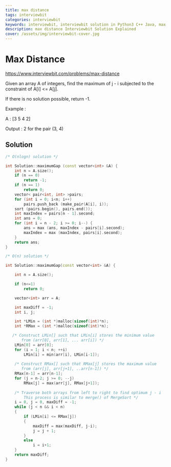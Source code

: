 ```yaml
---
title: max distance
tags: interviewbit
categories: interviewbit
keywords: interviewbit, interviewbit solution in Python3 C++ Java, max distance solution
description: max distance Interviewbit Solution Explained
cover: /assets/img/interviewbit-cover.jpg
---
```


# Max Distance

https://www.interviewbit.com/problems/max-distance

Given an array A of integers, find the maximum of j - i subjected to the constraint of A[i] <= A[j].

If there is no solution possible, return -1.

Example :

A : [3 5 4 2]

Output : 2 
for the pair (3, 4)


## Solution

```cpp
/* O(nlogn) solution */

int Solution::maximumGap (const vector<int> &A) {
    int n = A.size();
    if (n == 0)
        return -1;
    if (n == 1)
        return 0;
    vector< pair<int, int> >pairs;
    for (int i = 0; i<n; i++)
        pairs.push_back (make_pair(A[i], i));
    sort (pairs.begin(), pairs.end());
    int maxIndex = pairs[n - 1].second;
    int ans = 0;
    for (int i = n - 2; i >= 0; i--) {
        ans = max (ans, maxIndex - pairs[i].second);
        maxIndex = max (maxIndex, pairs[i].second);
    }
    return ans;
}

/* O(n) solution */

int Solution::maximumGap(const vector<int> &A) {

    int n = A.size();

    if (n<=1)
        return 0;

    vector<int> arr = A;

    int maxDiff = -1;
    int i, j;

    int *LMin = (int *)malloc(sizeof(int)*n); 
    int *RMax = (int *)malloc(sizeof(int)*n); 

   /* Construct LMin[] such that LMin[i] stores the minimum value 
       from (arr[0], arr[1], ... arr[i]) */
    LMin[0] = arr[0]; 
    for (i = 1; i < n; ++i) 
        LMin[i] = min(arr[i], LMin[i-1]); 
  
    /* Construct RMax[] such that RMax[j] stores the maximum value 
       from (arr[j], arr[j+1], ..arr[n-1]) */
    RMax[n-1] = arr[n-1]; 
    for (j = n-2; j >= 0; --j) 
        RMax[j] = max(arr[j], RMax[j+1]); 
  
    /* Traverse both arrays from left to right to find optimum j - i 
        This process is similar to merge() of MergeSort */
    i = 0, j = 0, maxDiff = -1; 
    while (j < n && i < n) 
    { 
        if (LMin[i] <= RMax[j]) 
        { 
            maxDiff = max(maxDiff, j-i); 
            j = j + 1; 
        } 
        else
            i = i+1;
    } 
    return maxDiff;
}
```
